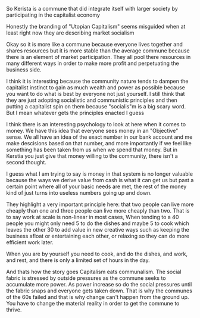 So Kerista is a commune that did integrate itself with larger society by participating in the capitalist economy

Honestly the branding of "Utopian Capitalism" seems misguided when at least right now they are describing market socialism

Okay so it is more like a commune because everyone lives together and shares resources but it is more stable than the average commune because there is an element of market participation. They all pool there resources in many different ways in order to make more profit and perpetuating the business side.

I think it is interesting because the community nature tends to dampen the capitalist instinct to gain as much wealth and power as possible because you want to do what is best by everyone not just yourself. I still think that they are just adopting socialistic and communistic principles and then putting a capitalist spin on them because "socialis"m is a big scary word. But I mean whatever gets the principles enacted I guess

I think there is an interesting psychology to look at here when it comes to money. We have this idea that everyone sees money in an "Objective" sense. We all have an idea of the exact number in our bank account and me make descisions based on that number, and more importantly if we feel like something has been taken from us when we spend that money. But in Kerstia you just give that money willing to the community, there isn't a second thought. 

I guess what I am trying to say is money in that system is no longer valuable because the ways we derive value from cash is what it can get us but past a certain point where all of your basic needs are met, the rest of the money kind of just turns into useless numbers going up and down.

They highlight a very important principle here: that two people can live more cheaply than one and three people can live more cheaply than two. That is to say work at scale is non-linear in most cases, When tending to a 40 people you might only need 5 to do the dishes and maybe 5 to cook which leaves the other 30 to add value in new creative ways such as keeping the business afloat or entertaining each other, or relaxing so they can do more efficient work later.

When you are by yourself you need to cook, and do the dishes, and work, and rest, and there is only a limited set of hours in the day. 

And thats how the story goes Capitalism eats communalism. The social fabric is stressed by outside pressures as the commune seeks to accumulate more power. As power increase so  do the social pressures until the fabric snaps and everyone gets taken down. That is why the communes of the 60s failed and that is why change can't happen from the ground up. You have to change the material reality in order to get the commune to thrive. 